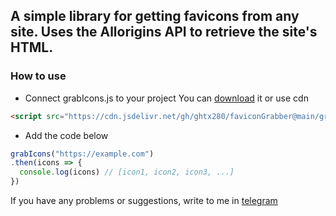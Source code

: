 ## A simple library for getting favicons from any site. Uses the Allorigins API to retrieve the site's HTML.
### How to use
- Connect grabIcons.js to your project
You can <a href="https://raw.githubusercontent.com/ghtx280/faviconGrabber/main/grabIcons.js" download="true">download</a> it or use cdn 
```html
<script src="https://cdn.jsdelivr.net/gh/ghtx280/faviconGrabber@main/grabIcons.js"></script>
```
- Add the code below
```js
grabIcons("https://example.com")
.then(icons => {
  console.log(icons) // [icon1, icon2, icon3, ...]
}) 
```
If you have any problems or suggestions, write to me in [telegram](https://t.me/ghtx280)
